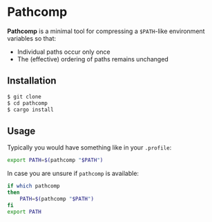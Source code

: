 # Pathcomp

**Pathcomp** is a minimal tool for compressing a `$PATH`-like environment
variables so that:

- Individual paths occur only once
- The (effective) ordering of paths remains unchanged

## Installation

```.sh
$ git clone
$ cd pathcomp
$ cargo install
```

## Usage

Typically you would have something like in your `.profile`:

```.sh
export PATH=$(pathcomp "$PATH")
```

In case you are unsure if `pathcomp` is available:

```.sh
if which pathcomp
then
    PATH=$(pathcomp "$PATH")
fi
export PATH
```
